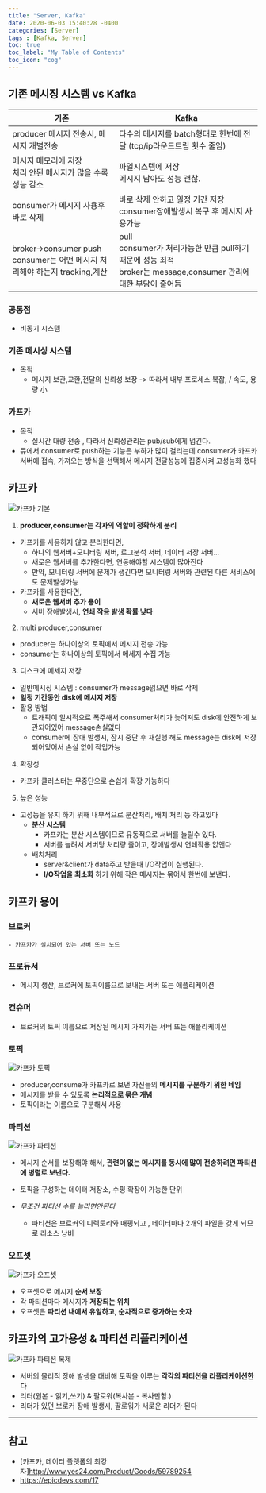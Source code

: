 ```yaml
---
title: "Server, Kafka"
date: 2020-06-03 15:40:28 -0400
categories: [Server]
tags : [Kafka, Server]
toc: true
toc_label: "My Table of Contents"
toc_icon: "cog"
---
```


## 기존 메시징 시스템 vs Kafka
|기존|Kafka|
|--|--|
|producer 메시지 전송시, 메시지 개별전송 | 다수의 메시지를 batch형태로 한번에 전달 (tcp/ip라운드트립 횟수 줄임)|
|메시지 메모리에 저장<br>처리 안된 메시지가 많을 수록 성능 감소 | 파일시스템에 저장<br> 메시지 남아도 성능 괜찮.  |
|consumer가 메시지 사용후 바로 삭제| 바로 삭제 안하고 일정 기간 저장<br>consumer장애발생시 복구 후 메시지 사용가능|
|broker->consumer push<br>consumer는 어떤 메시지 처리해야 하는지 tracking,계산| pull<br>consumer가 처리가능한 만큼 pull하기 때문에 성능 최적<br>broker는 message,consumer 관리에 대한 부담이 줄어듬|


### 공통점
  - 비동기 시스템
### 기존 메시싱 시스템
- 목적
  - 메시지 보관,교환,전달의 신뢰성 보장 -> 따라서 내부 프로세스 복잡,  / 속도, 용량 小

### 카프카
- 목적
  - 실시간 대량 전송 , 따라서 신뢰성관리는 pub/sub에게 넘긴다.
- 큐에서 consumer로 push하는 기능은 부하가 많이 걸리는데
consumer가 카프카 서버에 접속, 가져오는 방식을 선택해서 메시지 전달성능에 집중시켜 고성능화 했다

## 카프카
![카프카 기본](https://user-images.githubusercontent.com/55946791/83614255-e951a500-a5bf-11ea-9cf9-5fa338eeeb7e.jpg)
1. __producer,consumer는 각자의 역할이 정확하게 분리__
- 카프카를 사용하지 않고 분리한다면,
	- 하나의 웹서버+모니터링 서버, 로그분석 서버, 데이터 저장 서버...
	- 새로운 웹서버를 추가한다면, 연동해야할 시스템이 많아진다
	- 만약, 모니터링 서버에 문제가 생긴다면 모니터링 서버와 관련된 다른 서비스에도 문제발생가능
- 카프카를 사용한다면,
	- __새로운 웹서버 추가 용이__
	- 서버 장애발생시, __연쇄 작용 발생 확률 낮다__

2. multi producer,consumer
- producer는 하나이상의 토픽에서 메시지 전송 가능
- consumer는 하나이상의 토픽에서 메세지 수집 가능

3. 디스크에 메세지 저장
- 일반메시징 시스템 : consumer가 message읽으면 바로 삭제
- __일정 기간동안 disk에 메시지 저장__
- 활용 방법
  - 트래픽이 일시적으로 폭주해서 consumer처리가 늦어져도 disk에 안전하게 보관되어있어 message손실없다
  - consumer에 장애 발생시, 잠시 중단 후 재실행 해도 message는 disk에 저장되어있어서 손실 없이 작업가능

4. 확장성
- 카프카 클러스터는 무중단으로 손쉽게 확장 가능하다

5. 높은 성능
- 고성능을 유지 하기 위해 내부적으로 분산처리, 배치 처리 등 하고있다
  - __분산 시스템__
    - 카프카는 분산 시스템이므로 유동적으로 서버를 늘릴수 있다.
    - 서버를 늘려서 서버당 처리량 줄이고, 장애발생시 연쇄작용 없앤다
  - 배치처리
    - server&client가 data주고 받을때 I/O작업이 실행된다.
    - __I/O작업을 최소화__ 하기 위해 작은 메시지는 묶어서 한번에 보낸다.

## 카프카 용어
### 브로커
	- 카프카가 설치되어 있는 서버 또는 노드

### 프로듀서
  - 메시지 생산, 브로커에 토픽이름으로 보내는 서버 또는 애플리케이션
### 컨슈머
  - 브로커의 토픽 이름으로 저장된 메시지 가져가는 서버 또는 애플리케이션

### 토픽
![카프카 토픽](https://user-images.githubusercontent.com/55946791/83614252-e8b90e80-a5bf-11ea-8b3c-03c5caa48711.jpg)
- producer,consume가 카프카로 보낸 자신들의 __메시지를 구분하기 위한 네임__
- 메시지를 받을 수 있도록 __논리적으로 묶은 개념__
- 토픽이라는 이름으로 구분해서 사용

### 파티션
![카프카 파티션](https://user-images.githubusercontent.com/55946791/83614249-e8207800-a5bf-11ea-98ab-caad9d30f811.jpg)
- 메시지 순서를 보장해야 해서, __관련이 없는 메시지를 동시에 많이 전송하려면 파티션에 병렬로 보낸다.__
- 토픽을 구성하는 데이터 저장소, 수평 확장이 가능한 단위

- _무조건 파티션 수를 늘리면안된다_
  - 파티션은 브로커의 디렉토리와 매핑되고 , 데이터마다 2개의 파일을 갖게 되므로 리소스 낭비

### 오프셋
![카프카 오프셋](https://user-images.githubusercontent.com/55946791/83614246-e787e180-a5bf-11ea-8194-1b4e4ff9eff7.jpg)
- 오프셋으로 메시지 __순서 보장__
- 각 파티션마다 메시지가 __저장되는 위치__
- 오프셋은 __파티션 내에서 유일하고, 순차적으로 증가하는 숫자__


## 카프카의 고가용성 & 파티션 리플리케이션
![카프카 파티션 복제](https://user-images.githubusercontent.com/55946791/83614242-e656b480-a5bf-11ea-9194-cf35b28b7c51.jpg)
- 서버의 물리적 장애 발생을 대비해 토픽을 이루는 __각각의 파티션을 리플리케이션한다__
- 리더(원본 - 읽기,쓰기) & 팔로워(복사본 - 복사만함.)
- 리더가 있던 브로커 장애 발생시, 팔로워가 새로운 리더가 된다


---
## 참고
- [카프카, 데이터 플랫폼의 최강자]<http://www.yes24.com/Product/Goods/59789254>
- <https://epicdevs.com/17>
